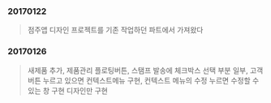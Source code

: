 ### 20170122
>점주앱 디자인 프로젝트를 기존 작업하던 파트에서 가져왔다

### 20170126
> 새제품 추가, 제품관리 플로팅버튼, 스탬프 발송에 체크박스 선택 부분 일부, 고객 버튼 누르고 있으면 컨텍스트메뉴 구현, 컨텍스트 메뉴의 수정 누르면 수정할 수 있는 창 구현
> 디자인만 구현
